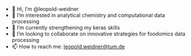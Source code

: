 - 👋 Hi, I’m @leopold-weidner
- 🔬 I’m interested in analytical chemistry and computational data processing
- 🌱 I’m currently strengthening my keras skills
- 🤝 I’m looking to collaborate on innovative strategies for foodomics data processing
- 📫 How to reach me: leopold.weidner@tum.de

<!---
leopold-weidner/leopold-weidner is a ✨ special ✨ repository because its `README.md` (this file) appears on your GitHub profile.
You can click the Preview link to take a look at your changes.
--->

